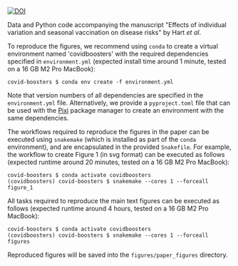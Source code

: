[![DOI](https://zenodo.org/badge/776044303.svg)](https://doi.org/10.5281/zenodo.15800215)

Data and Python code accompanying the manuscript "Effects of individual variation and
seasonal vaccination on disease risks" by Hart *et al*.

To reproduce the figures, we recommend using `conda` to create a virtual environment
named 'covidboosters' with the required dependencies specified in `environment.yml`
(expected install time around 1 minute, tested on a 16 GB M2 Pro MacBook):
```
covid-boosters $ conda env create -f environment.yml
```
Note that version numbers of all dependencies are specified in the `environment.yml`
file. Alternatively, we provide a `pyproject.toml` file that can be used with the
[Pixi](https://pixi.sh/latest/) package manager to create an environment with the same
dependencies.

The workflows required to reproduce the figures in the paper can be executed using
`snakemake` (which is installed as part of the `conda` environment), and are
encapsulated in the provided `Snakefile`. For example, the workflow to create Figure 1
(in svg format) can be executed as follows (expected runtime around 20 minutes, tested
on a 16 GB M2 Pro MacBook):
```
covid-boosters $ conda activate covidboosters
(covidboosters) covid-boosters $ snakemake --cores 1 --forceall figure_1
```
All tasks required to reproduce the main text figures can be executed as follows
(expected runtime around 4 hours, tested on a 16 GB M2 Pro MacBook):
```
covid-boosters $ conda activate covidboosters
(covidboosters) covid-boosters $ snakemake --cores 1 --forceall figures
```
Reproduced figures will be saved into the `figures/paper_figures` directory.